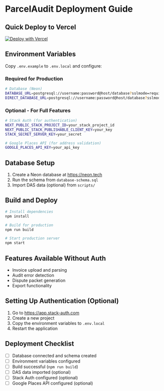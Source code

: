 # ParcelAudit Deployment Guide

## Quick Deploy to Vercel

[![Deploy with Vercel](https://vercel.com/button)](https://vercel.com/new/clone?repository-url=https://github.com/spotcircuit/parcelaudit)

## Environment Variables

Copy `.env.example` to `.env.local` and configure:

### Required for Production

```bash
# Database (Neon)
DATABASE_URL=postgresql://username:password@host/database?sslmode=require
DIRECT_DATABASE_URL=postgresql://username:password@host/database?sslmode=require
```

### Optional - For Full Features

```bash
# Stack Auth (for authentication)
NEXT_PUBLIC_STACK_PROJECT_ID=your_stack_project_id
NEXT_PUBLIC_STACK_PUBLISHABLE_CLIENT_KEY=your_key
STACK_SECRET_SERVER_KEY=your_secret

# Google Places API (for address validation)
GOOGLE_PLACES_API_KEY=your_api_key
```

## Database Setup

1. Create a Neon database at https://neon.tech
2. Run the schema from `database-schema.sql`
3. Import DAS data (optional) from `scripts/`

## Build and Deploy

```bash
# Install dependencies
npm install

# Build for production
npm run build

# Start production server
npm start
```

## Features Available Without Auth

- Invoice upload and parsing
- Audit error detection
- Dispute packet generation
- Export functionality

## Setting Up Authentication (Optional)

1. Go to https://app.stack-auth.com
2. Create a new project
3. Copy the environment variables to `.env.local`
4. Restart the application

## Deployment Checklist

- [ ] Database connected and schema created
- [ ] Environment variables configured
- [ ] Build successful (`npm run build`)
- [ ] DAS data imported (optional)
- [ ] Stack Auth configured (optional)
- [ ] Google Places API configured (optional)